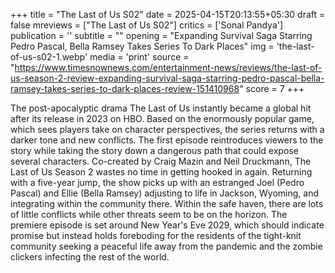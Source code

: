 +++
title = "The Last of Us S02"
date = 2025-04-15T20:13:55+05:30
draft = false
mreviews = ["The Last of Us S02"]
critics = ['Sonal Pandya']
publication = ''
subtitle = ""
opening = "Expanding Survival Saga Starring Pedro Pascal, Bella Ramsey Takes Series To Dark Places"
img = 'the-last-of-us-s02-1.webp'
media = 'print'
source = "https://www.timesnownews.com/entertainment-news/reviews/the-last-of-us-season-2-review-expanding-survival-saga-starring-pedro-pascal-bella-ramsey-takes-series-to-dark-places-review-151410968"
score = 7
+++

The post-apocalyptic drama The Last of Us instantly became a global hit after its release in 2023 on HBO. Based on the enormously popular game, which sees players take on character perspectives, the series returns with a darker tone and new conflicts. The first episode reintroduces viewers to the story while taking the story down a dangerous path that could expose several characters. Co-created by Craig Mazin and Neil Druckmann, The Last of Us Season 2 wastes no time in getting hooked in again. Returning with a five-year jump, the show picks up with an estranged Joel (Pedro Pascal) and Ellie (Bella Ramsey) adjusting to life in Jackson, Wyoming, and integrating within the community there. Within the safe haven, there are lots of little conflicts while other threats seem to be on the horizon. The premiere episode is set around New Year's Eve 2029, which should indicate promise but instead holds foreboding for the residents of the tight-knit community seeking a peaceful life away from the pandemic and the zombie clickers infecting the rest of the world.
